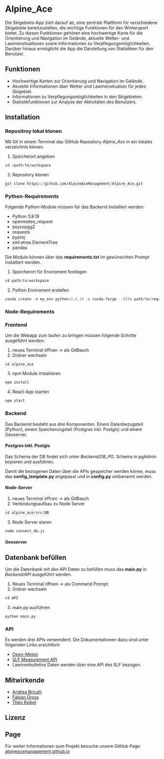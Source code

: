 # Alpine_Ace
Die Skigebiets-App zielt darauf ab, eine zentrale Plattform für verschiedene Skigebiete bereitzustellen, die wichtige Funktionen für den Wintersport bietet. Zu diesen Funktionen gehören eine hochwertige Karte für die Orientierung und Navigation im Gelände, aktuelle Wetter- und Lawinensituationen sowie Informationen zu Verpflegungsmöglichkeiten. Darüber hinaus ermöglicht die App die Darstellung von Statistiken für den Benutzer.

## Funktionen

- Hochwertige Karten zur Orientierung und Navigation im Gelände.
- Akutelle Informationen über Wetter und Lawinensituation für jedes Skigebiet.
- Informationen zu Verpflegungsmöglichkeiten in den Skigebieten.
- Statistikfunktionen zur Analyse der Aktivitäten des Benutzers.

## Installation

### Repositroy lokal klonen

Mit Git in einem Terminal das GitHub Repository *Alpine_Ace* in ein lokales verzeichnis klonen.

1. Speicherort angeben
```python
cd /path/to/workspace
```
2. Repository klonen
```python
git clone https://github.com/AlpineAceManagement/Alpine_Ace.git
```

### Python-Requirements

Folgende Python-Module müssen für das Backend Installiert werden:

- Python 3.8.19
- openmeteo_request
- psycopgg2
- requests
- pyproj
- xml.etree.ElementTree
- pandas

Die Module können über das __requirements.txt__ im gewünschten Prompt installiert werden.

1. Speicherort für Enviroment festlegen
```python
cd path/to/workspace
```

2. Python Enviroment erstellen
```python
conda create -n my_env python=3.8.19 -c conda-forge --file path/to/requirements.txt
```

### Node-Requirements


### Frontend
Um die Webapp zum laufen zu bringen müssen folgende Schritte ausgeführt werden: 

1. neues Terminal öffnen -> als GitBasch
2. Ordner wechseln
```pyhton
cd alpine_ace
```
3. npm Module instaliieren
```python
npm install
```
4. React-App starten
```python
npm start
```
### Backend
Das Backend besteht aus drei Komponenten. Einem Datenbezugsteil (Python),  einem Speicherungsteil (Postgres inkl. Postgis) und einem Geoserver.



#### Postgres inkl. Postgis

Das Schema der DB findet sich unter *Backend/DB_PG.* Schema in pgAdmin kopieren und ausführen.

Damit die bezogenen Daten über die APIs gespeicher werden könne, muss das __config_template.py__ angepasst und in __config.py__ umbenannt werden.


#### Node-Server

1. neues Terminal öffnen -> als GitBasch
2. Verbindungsaufbau zu Node Server
```python
cd alpine_ace/src/DB
```
3. Node Server staren
```python
node connect_db.js
```

#### Geoserver


## Datenbank befüllen
Um die Datenbank mit den API Daten zu befüllen muss das __main.py__ in *Backend/API* ausgeführt werden.

1. Neues Terminal öffnen -> als Command Prompt 
2. Ordner wechseln
```python
cd API
```
3. main.py ausführen
```python
python main.py
```


### API
Es werden drei APIs verwendent. Die Dokumentationen dazu sind unter folgenden Links ersichtlich:
- [Open-Meteo](https://open-meteo.com/en/docs)
- [SLF Measurement API](https://measurement-api.slf.ch/)
- Lawinenbulletins Daten werden über eine API des SLF bezogen.





## Mitwirkende
* [Andrea Bricalli](https://github.com/AJPB4133)
* [Fabian Gross](https://github.com/loopercamera)
* [Théo Reibel](https://github.com/TheoR14)


## Lizenz





## Page
Für weiter Informationen zum Projekt besuche unsere GitHub Page:
[alpineacemanagement.github.io](https://alpineacemanagement.github.io/Alpine_Ace/)
